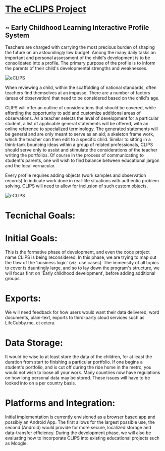 
# [The eCLIPS Project](https://kedweber.github.io/zend2-skeleton-add-flesh) 


## ~ Early Childhood Learning Interactive Profile System

Teachers are charged with carrying the most precious burden of shaping the future on an astoundingly low budget. Among the many daily tasks an important and personal assessment of the child's development is to be consolidated into a profile. The primary purpose of the profile is to inform the parents of their child's developmental strengths and weaknesses. 

![eCLIPS](http://kedweber.github.io/zend2-skeleton-add-flesh/res/img/clips-n-girl-400x400.jpg)

When reviewing a child, within the scaffolding of national standards, often teachers find themselves at an impasse. There are a number of factors (areas of observation) that need to be considered based on the child's age.

CLIPS will offer an outline of considerations that should be covered, while affording the opportunity to add and customize additional areas of observations. As a teacher selects the level of development for a particular student, a list of applicable general statements will be offered, with an online reference to specialized terminology. The generated statements will be general and are only meant to serve as an aid; a skeleton frame work, which the teacher can then edit to a specific child. Similar to sitting in a think-tank bouncing ideas within a group of related professionals, CLIPS should serve only to assist and stimulate the considerations of the teacher writing the portfolios. Of course in the process of communicating to student's parents, one will wish to find balance between educational jargon and the local vernacular.

Every profile requires adding objects (work samples and observation records) to indicate work done in real-life situations with authentic problem solving. CLIPS will need to allow for inclusion of such custom objects.

![eCLIPS](http://kedweber.github.io/zend2-skeleton-add-flesh/res/img/use_case_report_structure_general.jpg)


# Tecnichal Goals:

# Initial Goals: 
This is the formative phase of development, and even the code project name CLIPS is being reconsidered. In this phase, we are trying to map out the flow of the 'business logic' (viz. use cases). The immensity of all topics to cover is dauntingly large, and so to lay down the program's structure, we will focus first on 'Early childhood development', before adding additional groups.

# Exports:
We will need feedback for how users would want their data delivered; word documents, plain-text, exports to third-party cloud services such as LifeCubby.me, et cetera.

# Data Storage:
It would be wise to at least store the data of the children, for at least the duration from start to finishing a particular portfolio. If one begins a student's portfolio, and is cut off during the ride home in the metro, you would not wish to loose all your work. Many countries now have regulations on how long personal data may be stored. These issues will have to be looked into on a per country basis.

# Platforms and Integration:
Initial implementation is currently envisioned as a browser based app and possibly an Android App. The first allows for the largest possible use, the second (Android) would provide for more secure, localized storage and data-transfer efficiency. During the development phase, we will also be evaluating how to incorporate CLIPS into existing educational projects such as Moogle.
